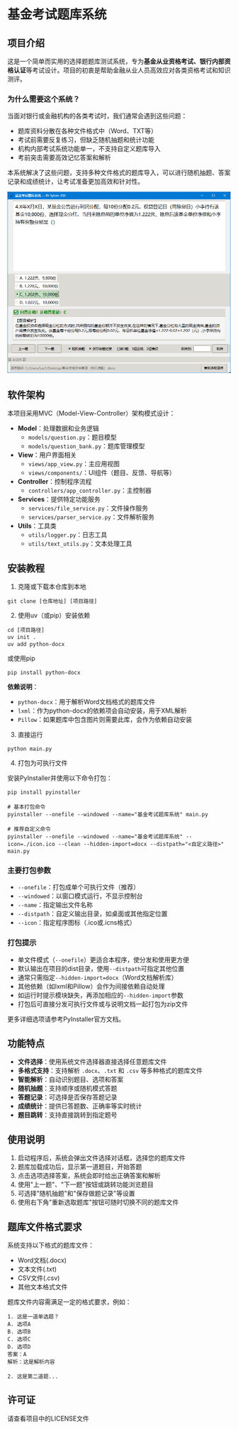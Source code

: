 # 基金考试题库系统

## 项目介绍
这是一个简单而实用的选择题题库测试系统，专为**基金从业资格考试、银行内部资格认证**等考试设计。项目的初衷是帮助金融从业人员高效应对各类资格考试和知识测评。

### 为什么需要这个系统？
当面对银行或金融机构的各类考试时，我们通常会遇到这些问题：
- 题库资料分散在各种文件格式中（Word、TXT等）
- 考试前需要反复练习，但缺乏随机抽题和统计功能
- 机构内部考试系统功能单一，不支持自定义题库导入
- 考前突击需要高效记忆答案和解析

本系统解决了这些问题，支持多种文件格式的题库导入，可以进行随机抽题、答案记录和成绩统计，让考试准备更加高效和针对性。

![样例](.images/sample.png "基金考试题库系统界面")

## 软件架构
本项目采用MVC（Model-View-Controller）架构模式设计：
- **Model**：处理数据和业务逻辑
  - `models/question.py`：题目模型
  - `models/question_bank.py`：题库管理模型
- **View**：用户界面相关
  - `views/app_view.py`：主应用视图
  - `views/components/`：UI组件（题目、反馈、导航等）
- **Controller**：控制程序流程
  - `controllers/app_controller.py`：主控制器
- **Services**：提供特定功能服务
  - `services/file_service.py`：文件操作服务
  - `services/parser_service.py`：文件解析服务
- **Utils**：工具类
  - `utils/logger.py`：日志工具
  - `utils/text_utils.py`：文本处理工具

## 安装教程

1. 克隆或下载本仓库到本地
```
git clone [仓库地址] [项目路径]
```

2. 使用uv（或pip）安装依赖
```
cd [项目路径]
uv init .
uv add python-docx
```
或使用pip
```
pip install python-docx
```

**依赖说明**：
- `python-docx`：用于解析Word文档格式的题库文件
- `lxml`：作为python-docx的依赖项会自动安装，用于XML解析
- `Pillow`：如果题库中包含图片则需要此库，会作为依赖自动安装

3. 直接运行
```
python main.py
```

4. 打包为可执行文件

安装PyInstaller并使用以下命令打包：
```
pip install pyinstaller

# 基本打包命令
pyinstaller --onefile --windowed --name="基金考试题库系统" main.py

# 推荐自定义命令
pyinstaller --onefile --windowed --name="基金考试题库系统" --icon=./icon.ico --clean --hidden-import=docx --distpath="<自定义路径>" main.py
```

### 主要打包参数
- `--onefile`：打包成单个可执行文件（推荐）
- `--windowed`：以窗口模式运行，不显示控制台
- `--name`：指定输出文件名称
- `--distpath`：自定义输出目录，如桌面或其他指定位置
- `--icon`：指定程序图标（.ico或.icns格式）

### 打包提示
- 单文件模式（`--onefile`）更适合本程序，使分发和使用更方便
- 默认输出在项目的dist目录，使用`--distpath`可指定其他位置
- 通常只需指定`--hidden-import=docx`（Word文档解析库）
- 其他依赖（如lxml和Pillow）会作为间接依赖自动处理
- 如运行时提示模块缺失，再添加相应的`--hidden-import`参数
- 打包后可直接分发可执行文件或与说明文档一起打包为zip文件

更多详细选项请参考PyInstaller官方文档。

## 功能特点

- **文件选择**：使用系统文件选择器直接选择任意题库文件
- **多格式支持**：支持解析 `.docx`、`.txt` 和 `.csv` 等多种格式的题库文件
- **智能解析**：自动识别题目、选项和答案
- **随机抽题**：支持顺序或随机模式答题
- **答题记录**：可选择是否保存答题记录
- **成绩统计**：提供已答题数、正确率等实时统计
- **题目跳转**：支持直接跳转到指定题号

## 使用说明

1. 启动程序后，系统会弹出文件选择对话框，选择您的题库文件
2. 题库加载成功后，显示第一道题目，开始答题
3. 点击选项选择答案，系统会即时给出正确答案和解析
4. 使用"上一题"、"下一题"按钮或跳转功能浏览题目
5. 可选择"随机抽题"和"保存做题记录"等设置
6. 使用右下角"重新选取题库"按钮可随时切换不同的题库文件

## 题库文件格式要求

系统支持以下格式的题库文件：
- Word文档(.docx)
- 文本文件(.txt)
- CSV文件(.csv)
- 其他文本格式文件

题库文件内容需满足一定的格式要求，例如：
```
1. 这是一道单选题？
A. 选项A
B. 选项B
C. 选项C
D. 选项D
答案：A
解析：这是解析内容

2. 这是第二道题...
```

## 许可证

请查看项目中的LICENSE文件
